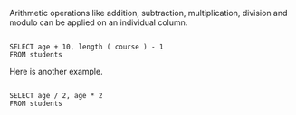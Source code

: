 Arithmetic operations like addition, subtraction, multiplication, division and modulo can be applied on an individual column.

<Editor lang="sql" dbName="students1.db">
<code>
SELECT age + 10, length ( course ) - 1
FROM students
</code>
</Editor>

Here is another example.

<Editor lang="sql" dbName="students1.db">
<code>
SELECT age / 2, age * 2
FROM students
</code>
</Editor>